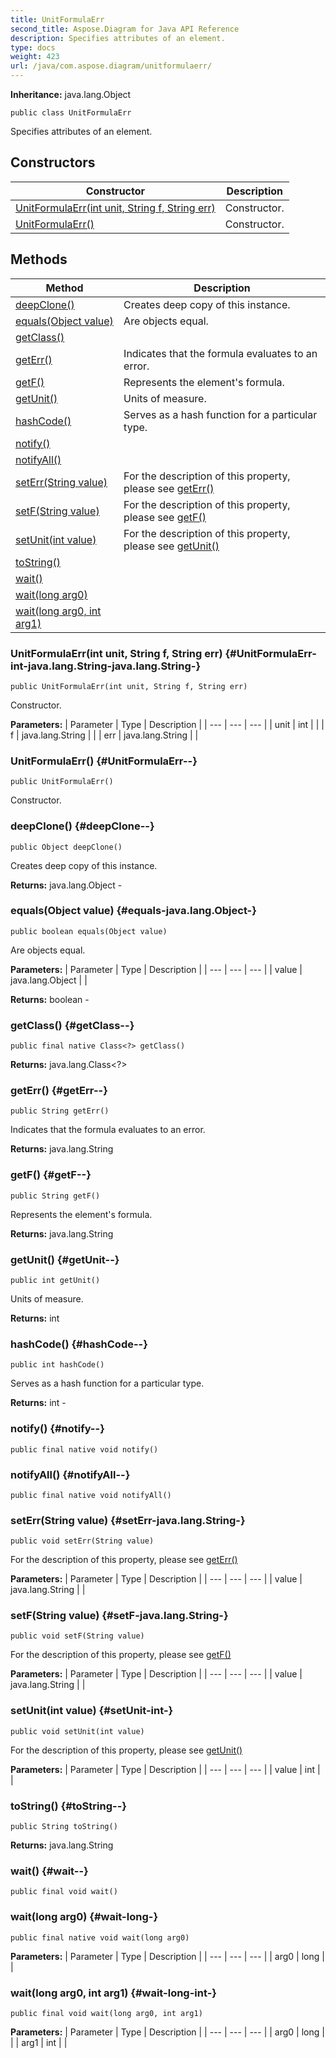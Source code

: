 ```yaml
---
title: UnitFormulaErr
second_title: Aspose.Diagram for Java API Reference
description: Specifies attributes of an element.
type: docs
weight: 423
url: /java/com.aspose.diagram/unitformulaerr/
---
```


**Inheritance:**
java.lang.Object
```
public class UnitFormulaErr
```

Specifies attributes of an element.
## Constructors

| Constructor | Description |
| --- | --- |
| [UnitFormulaErr(int unit, String f, String err)](#UnitFormulaErr-int-java.lang.String-java.lang.String-) | Constructor. |
| [UnitFormulaErr()](#UnitFormulaErr--) | Constructor. |
## Methods

| Method | Description |
| --- | --- |
| [deepClone()](#deepClone--) | Creates deep copy of this instance. |
| [equals(Object value)](#equals-java.lang.Object-) | Are objects equal. |
| [getClass()](#getClass--) |  |
| [getErr()](#getErr--) | Indicates that the formula evaluates to an error. |
| [getF()](#getF--) | Represents the element's formula. |
| [getUnit()](#getUnit--) | Units of measure. |
| [hashCode()](#hashCode--) | Serves as a hash function for a particular type. |
| [notify()](#notify--) |  |
| [notifyAll()](#notifyAll--) |  |
| [setErr(String value)](#setErr-java.lang.String-) | For the description of this property, please see [getErr()](../../com.aspose.diagram/unitformulaerr\#getErr--) |
| [setF(String value)](#setF-java.lang.String-) | For the description of this property, please see [getF()](../../com.aspose.diagram/unitformulaerr\#getF--) |
| [setUnit(int value)](#setUnit-int-) | For the description of this property, please see [getUnit()](../../com.aspose.diagram/unitformulaerr\#getUnit--) |
| [toString()](#toString--) |  |
| [wait()](#wait--) |  |
| [wait(long arg0)](#wait-long-) |  |
| [wait(long arg0, int arg1)](#wait-long-int-) |  |
### UnitFormulaErr(int unit, String f, String err) {#UnitFormulaErr-int-java.lang.String-java.lang.String-}
```
public UnitFormulaErr(int unit, String f, String err)
```


Constructor.

**Parameters:**
| Parameter | Type | Description |
| --- | --- | --- |
| unit | int |  |
| f | java.lang.String |  |
| err | java.lang.String |  |

### UnitFormulaErr() {#UnitFormulaErr--}
```
public UnitFormulaErr()
```


Constructor.

### deepClone() {#deepClone--}
```
public Object deepClone()
```


Creates deep copy of this instance.

**Returns:**
java.lang.Object - 
### equals(Object value) {#equals-java.lang.Object-}
```
public boolean equals(Object value)
```


Are objects equal.

**Parameters:**
| Parameter | Type | Description |
| --- | --- | --- |
| value | java.lang.Object |  |

**Returns:**
boolean - 
### getClass() {#getClass--}
```
public final native Class<?> getClass()
```




**Returns:**
java.lang.Class<?>
### getErr() {#getErr--}
```
public String getErr()
```


Indicates that the formula evaluates to an error.

**Returns:**
java.lang.String
### getF() {#getF--}
```
public String getF()
```


Represents the element's formula.

**Returns:**
java.lang.String
### getUnit() {#getUnit--}
```
public int getUnit()
```


Units of measure.

**Returns:**
int
### hashCode() {#hashCode--}
```
public int hashCode()
```


Serves as a hash function for a particular type.

**Returns:**
int - 
### notify() {#notify--}
```
public final native void notify()
```




### notifyAll() {#notifyAll--}
```
public final native void notifyAll()
```




### setErr(String value) {#setErr-java.lang.String-}
```
public void setErr(String value)
```


For the description of this property, please see [getErr()](../../com.aspose.diagram/unitformulaerr\#getErr--)

**Parameters:**
| Parameter | Type | Description |
| --- | --- | --- |
| value | java.lang.String |  |

### setF(String value) {#setF-java.lang.String-}
```
public void setF(String value)
```


For the description of this property, please see [getF()](../../com.aspose.diagram/unitformulaerr\#getF--)

**Parameters:**
| Parameter | Type | Description |
| --- | --- | --- |
| value | java.lang.String |  |

### setUnit(int value) {#setUnit-int-}
```
public void setUnit(int value)
```


For the description of this property, please see [getUnit()](../../com.aspose.diagram/unitformulaerr\#getUnit--)

**Parameters:**
| Parameter | Type | Description |
| --- | --- | --- |
| value | int |  |

### toString() {#toString--}
```
public String toString()
```




**Returns:**
java.lang.String
### wait() {#wait--}
```
public final void wait()
```




### wait(long arg0) {#wait-long-}
```
public final native void wait(long arg0)
```




**Parameters:**
| Parameter | Type | Description |
| --- | --- | --- |
| arg0 | long |  |

### wait(long arg0, int arg1) {#wait-long-int-}
```
public final void wait(long arg0, int arg1)
```




**Parameters:**
| Parameter | Type | Description |
| --- | --- | --- |
| arg0 | long |  |
| arg1 | int |  |

